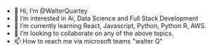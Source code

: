 - 👋 Hi, I’m @WalterQuartey
- 👀 I’m interested in Ai, Data Science and Full Stack Development
- 🌱 I’m currently learning React, Javascript, Python, Python R, AWS.
- 💞️ I’m looking to collaborate on any of the above topics.
- 📫 How to reach me via microsoft teams "walter Q"

<!---
WalterQuartey/WalterQuartey is a ✨ special ✨ repository because its `README.md` (this file) appears on your GitHub profile.
You can click the Preview link to take a look at your changes.
--->
